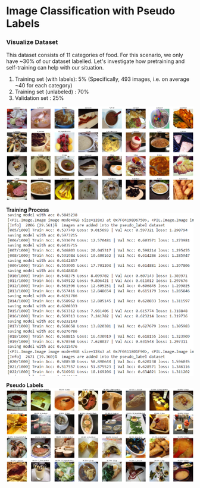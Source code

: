 # Image Classification with Pseudo Labels 

### Visualize Dataset 
This dataset consists of 11 categories of food. For this scenario, we only have 
~30% of our dataset labelled. Let's investigate how pretraining and self-training 
can help with our situation.
1. Training set (with labels):  5% (Specifically, 493 images, 
                                  i.e. on average ~40 for each category)
2. Training set (unlabeled)  : 70%
3. Validation set            : 25%

![input](imgs/input.png)

**Training Process**  
<img src="train.png" alt="train" width="600"/>

**Pseudo Labels**  
![Alt Text](pseudo.png)
